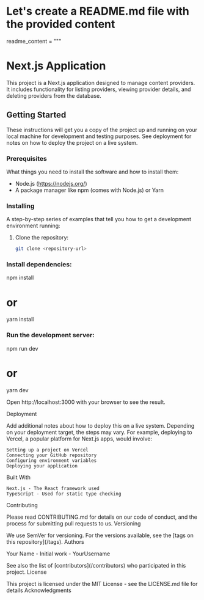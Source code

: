 # Let's create a README.md file with the provided content

readme_content = """
# Next.js Application

This project is a Next.js application designed to manage content providers. It includes functionality for listing providers, viewing provider details, and deleting providers from the database.

## Getting Started

These instructions will get you a copy of the project up and running on your local machine for development and testing purposes. See deployment for notes on how to deploy the project on a live system.

### Prerequisites

What things you need to install the software and how to install them:

- Node.js (https://nodejs.org/)
- A package manager like npm (comes with Node.js) or Yarn

### Installing

A step-by-step series of examples that tell you how to get a development environment running:

1. Clone the repository:
   ```bash
   git clone <repository-url>

### Install dependencies:

npm install
# or
yarn install

### Run the development server:

npm run dev
# or
yarn dev


Open http://localhost:3000 with your browser to see the result.

Deployment

Add additional notes about how to deploy this on a live system. Depending on your deployment target, the steps may vary. For example, deploying to Vercel, a popular platform for Next.js apps, would involve:

    Setting up a project on Vercel
    Connecting your GitHub repository
    Configuring environment variables
    Deploying your application

Built With

    Next.js - The React framework used
    TypeScript - Used for static type checking

Contributing

Please read CONTRIBUTING.md for details on our code of conduct, and the process for submitting pull requests to us.
Versioning

We use SemVer for versioning. For the versions available, see the [tags on this repository](<repository-url>/tags).
Authors

Your Name - Initial work - YourUsername

See also the list of [contributors](<repository-url>/contributors) who participated in this project.
License

This project is licensed under the MIT License - see the LICENSE.md file for details
Acknowledgments


